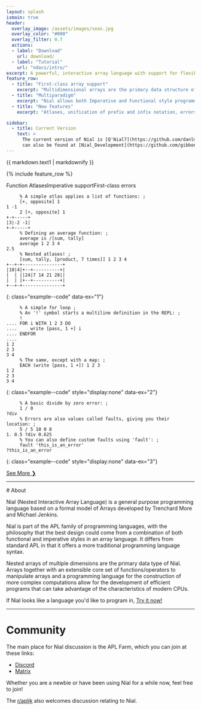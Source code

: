 ```yaml
---
layout: splash
ismain: true
header:
  overlay_image: /assets/images/seas.jpg
  overlay_color: "#000"
  overlay_filter: 0.7
  actions:
  - label: "Download"
    url: download/
  - label: "Tutorial"
    url: "ndocs/intro/"
excerpt: A powerful, interactive array language with support for flexible multiparadigm code.
feature_row:
  - title: "First-class array support"
    excerpt: "Multidimensional arrays are the primary data structure of Nial, and much of its standard library is based around their usage and manipulation."
  - title: "Multiparadigm"
    excerpt: "Nial allows both Imperative and Functional style programming to be used in conjunction with each other, allowing much more flexible use of its array programming lineage."
  - title: "New features"
    excerpt: "Atlases, unification of prefix and infix notation, errors as data and much more."

sidebar:
  - title: Current Version
    text: >
      The current version of Nial is [Q'Nial7](https://github.com/danlm/QNial7). This
      can also be found at [Nial_Development](https://github.com/gibbonsja/Nial_Development).
---
```


{{ markdown.text1 | markdownify }}

{% include feature_row %}


<a class="btn btn--example btn--large" data-ex="1" style="color: #111">Function Atlases</a><a class="btn btn--example btn--large" data-ex="2">Imperative support</a><a class="btn btn--example btn--large" data-ex="3">First-class errors</a><a class="btn btn--example btn--large"></a>

```nial
     % A simple atlas applies a list of functions: ;
     [+, opposite] 1
1 -1
     2 [+, opposite] 1
+-+-----+
|3|-2 -1|
+-+-----+
     % Defining an average function: ;
     average is /[sum, tally]
     average 1 2 3 4
2.5
     % Nested atlases! ;
     [sum, tally, [product, 7 times]] 1 2 3 4
+--+-+---------------+
|10|4|+--+----------+|
|  | ||24|7 14 21 28||
|  | |+--+----------+|
+--+-+---------------+

```
{: class="example--code" data-ex="1"}


```nial
     % A simple for loop ;
     % An '!' symbol starts a multiline definition in the REPL: ;
     !
.... FOR i WITH 1 2 3 DO
....     write [pass, 1 +] i
.... ENDFOR
.... 
1 2
2 3
3 4
     % The same, except with a map: ;
     EACH (write [pass, 1 +]) 1 2 3
1 2
2 3
3 4
``` 
{: class="example--code" style="display:none" data-ex="2"}



```nial
     % A basic divide by zero error: ;
     1 / 0
?div
     % Errors are also values called faults, giving you their location: ;
     5 / 5 10 0 8
1. 0.5 ?div 0.625
     % You can also define custom faults using 'fault': ;
     fault 'this_is_an_error'
?this_is_an_error
```
{: class="example--code" style="display:none" data-ex="3"}


<a href="examples/" class="btn btn--primary btn--large">See More ❯</a>

<hr>
# About

Nial (Nested Interactive Array Language) is a general purpose programming language based on a formal model of Arrays developed by Trenchard More and Michael Jenkins.

Nial is part of the APL family of programming languages, with the philosophy that the best design could come from a combination of both functional and imperative styles in an array language. It differs from standard APL in that it offers a more traditional programming language syntax.

Nested arrays of multiple dimensions are the primary data type of Nial. Arrays together with an extensible core set of functions/operators to manipulate arrays and a programming language for the construction of more complex computations allow for the development of efficient programs that can take advantage of the characteristics of modern CPUs.

If Nial looks like a language you'd like to program in, [Try it now!](download/)
<hr>

# Community 

The main place for Nial discussion is the APL Farm, which you can join at these links:

- [Discord](https://discord.gg/yHna7nt7zx)
- [Matrix](https://app.element.io/#/room/%23aplfarm:matrix.org)

Whether you are a newbie or have been using Nial for a while now, feel free to join!

The [r/apljk](https://www.reddit.com/r/apljk/) also welcomes discussion relating to Nial.